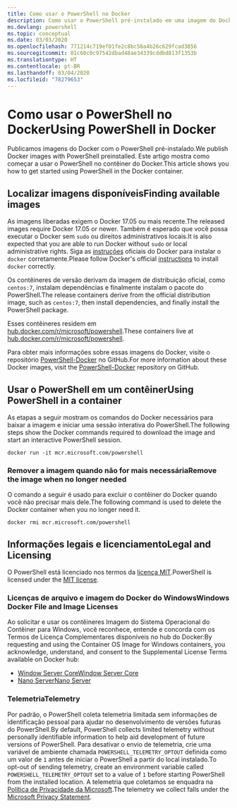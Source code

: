 ```yaml
---
title: Como usar o PowerShell no Docker
description: Como usar o PowerShell pré-instalado em uma imagem do Docker.
ms.devlang: powershell
ms.topic: conceptual
ms.date: 03/03/2020
ms.openlocfilehash: 771214c719ef01fe2c8bc56a4b26c629fcad3856
ms.sourcegitcommit: 01c60c0c97542dbad48ae34339cddbd813f1353b
ms.translationtype: HT
ms.contentlocale: pt-BR
ms.lasthandoff: 03/04/2020
ms.locfileid: "78279653"
---
```

# <a name="using-powershell-in-docker"></a><span data-ttu-id="18ee1-103">Como usar o PowerShell no Docker</span><span class="sxs-lookup"><span data-stu-id="18ee1-103">Using PowerShell in Docker</span></span>

<span data-ttu-id="18ee1-104">Publicamos imagens do Docker com o PowerShell pré-instalado.</span><span class="sxs-lookup"><span data-stu-id="18ee1-104">We publish Docker images with PowerShell preinstalled.</span></span> <span data-ttu-id="18ee1-105">Este artigo mostra como começar a usar o PowerShell no contêiner do Docker.</span><span class="sxs-lookup"><span data-stu-id="18ee1-105">This article shows you how to get started using PowerShell in the Docker container.</span></span>

## <a name="finding-available-images"></a><span data-ttu-id="18ee1-106">Localizar imagens disponíveis</span><span class="sxs-lookup"><span data-stu-id="18ee1-106">Finding available images</span></span>

<span data-ttu-id="18ee1-107">As imagens liberadas exigem o Docker 17.05 ou mais recente.</span><span class="sxs-lookup"><span data-stu-id="18ee1-107">The released images require Docker 17.05 or newer.</span></span> <span data-ttu-id="18ee1-108">Também é esperado que você possa executar o Docker sem `sudo` ou direitos administrativos locais.</span><span class="sxs-lookup"><span data-stu-id="18ee1-108">It is also expected that you are able to run Docker without `sudo` or local administrative rights.</span></span> <span data-ttu-id="18ee1-109">Siga as [instruções][install] oficiais do Docker para instalar o `docker` corretamente.</span><span class="sxs-lookup"><span data-stu-id="18ee1-109">Please follow Docker's official [instructions][install] to install `docker` correctly.</span></span>

<span data-ttu-id="18ee1-110">Os contêineres de versão derivam da imagem de distribuição oficial, como `centos:7`, instalam dependências e finalmente instalam o pacote do PowerShell.</span><span class="sxs-lookup"><span data-stu-id="18ee1-110">The release containers derive from the official distribution image, such as `centos:7`, then install dependencies, and finally install the PowerShell package.</span></span>

<span data-ttu-id="18ee1-111">Esses contêineres residem em [hub.docker.com/r/microsoft/powershell][docker-release].</span><span class="sxs-lookup"><span data-stu-id="18ee1-111">These containers live at [hub.docker.com/r/microsoft/powershell][docker-release].</span></span>

<span data-ttu-id="18ee1-112">Para obter mais informações sobre essas imagens do Docker, visite o repositório [PowerShell-Docker][PowerShell-Docker] no GitHub.</span><span class="sxs-lookup"><span data-stu-id="18ee1-112">For more information about these Docker images, visit the [PowerShell-Docker][PowerShell-Docker] repository on GitHub.</span></span>

## <a name="using-powershell-in-a-container"></a><span data-ttu-id="18ee1-113">Usar o PowerShell em um contêiner</span><span class="sxs-lookup"><span data-stu-id="18ee1-113">Using PowerShell in a container</span></span>

<span data-ttu-id="18ee1-114">As etapas a seguir mostram os comandos do Docker necessários para baixar a imagem e iniciar uma sessão interativa do PowerShell.</span><span class="sxs-lookup"><span data-stu-id="18ee1-114">The following steps show the Docker commands required to download the image and start an interactive PowerShell session.</span></span>

```console
docker run -it mcr.microsoft.com/powershell
```

### <a name="remove-the-image-when-no-longer-needed"></a><span data-ttu-id="18ee1-115">Remover a imagem quando não for mais necessária</span><span class="sxs-lookup"><span data-stu-id="18ee1-115">Remove the image when no longer needed</span></span>

<span data-ttu-id="18ee1-116">O comando a seguir é usado para excluir o contêiner do Docker quando você não precisar mais dele.</span><span class="sxs-lookup"><span data-stu-id="18ee1-116">The following command is used to delete the Docker container when you no longer need it.</span></span>

```console
docker rmi mcr.microsoft.com/powershell
```

## <a name="legal-and-licensing"></a><span data-ttu-id="18ee1-117">Informações legais e licenciamento</span><span class="sxs-lookup"><span data-stu-id="18ee1-117">Legal and Licensing</span></span>

<span data-ttu-id="18ee1-118">O PowerShell está licenciado nos termos da [licença MIT][].</span><span class="sxs-lookup"><span data-stu-id="18ee1-118">PowerShell is licensed under the [MIT license][].</span></span>

### <a name="windows-docker-file-and-image-licenses"></a><span data-ttu-id="18ee1-119">Licenças de arquivo e imagem do Docker do Windows</span><span class="sxs-lookup"><span data-stu-id="18ee1-119">Windows Docker File and Image Licenses</span></span>

<span data-ttu-id="18ee1-120">Ao solicitar e usar os contêineres Imagem do Sistema Operacional do Contêiner para Windows, você reconhece, entende e concorda com os Termos de Licença Complementares disponíveis no hub do Docker:</span><span class="sxs-lookup"><span data-stu-id="18ee1-120">By requesting and using the Container OS Image for Windows containers, you acknowledge, understand, and consent to the Supplemental License Terms available on Docker hub:</span></span>

- <span data-ttu-id="18ee1-121">[Window Server Core][Window Server Core]</span><span class="sxs-lookup"><span data-stu-id="18ee1-121">[Window Server Core][Window Server Core]</span></span>
- <span data-ttu-id="18ee1-122">[Nano Server][Nano Server]</span><span class="sxs-lookup"><span data-stu-id="18ee1-122">[Nano Server][Nano Server]</span></span>

### <a name="telemetry"></a><span data-ttu-id="18ee1-123">Telemetria</span><span class="sxs-lookup"><span data-stu-id="18ee1-123">Telemetry</span></span>

<span data-ttu-id="18ee1-124">Por padrão, o PowerShell coleta telemetria limitada sem informações de identificação pessoal para ajudar no desenvolvimento de versões futuras do PowerShell.</span><span class="sxs-lookup"><span data-stu-id="18ee1-124">By default, PowerShell collects limited telemetry without personally identifiable information to help aid development of future versions of PowerShell.</span></span> <span data-ttu-id="18ee1-125">Para desativar o envio de telemetria, crie uma variável de ambiente chamada `POWERSHELL_TELEMETRY_OPTOUT` definida como um valor de `1` antes de iniciar o PowerShell a partir do local instalado.</span><span class="sxs-lookup"><span data-stu-id="18ee1-125">To opt-out of sending telemetry, create an environment variable called `POWERSHELL_TELEMETRY_OPTOUT` set to a value of `1` before starting PowerShell from the installed location.</span></span> <span data-ttu-id="18ee1-126">A telemetria que coletamos se enquadra na [Política de Privacidade da Microsoft][privacy].</span><span class="sxs-lookup"><span data-stu-id="18ee1-126">The telemetry we collect falls under the [Microsoft Privacy Statement][privacy].</span></span>

<!-- link references -->
[install]: https://docs.docker.com/engine/installation/
[docker-release]: https://hub.docker.com/r/microsoft/powershell/
[appinsights]: https://azure.microsoft.com/services/application-insights/
[licença MIT]: https://github.com/PowerShell/PowerShell/tree/master/LICENSE.txt
[MIT license]: https://github.com/PowerShell/PowerShell/tree/master/LICENSE.txt
[PowerShell-Docker]: https://github.com/PowerShell/PowerShell-Docker
[Window Server Core]: https://hub.docker.com/r/microsoft/windowsservercore/
[Nano Server]: https://hub.docker.com/r/microsoft/nanoserver/
[privacy]: https://privacy.microsoft.com/privacystatement/
